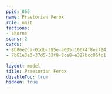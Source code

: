 ```yaml
---
ppid: 865
name: Praetorian Ferox
role: unit
factions:
- skorne
scans: 2
cards:
- 8b86e2ca-01db-395e-a005-10674f8ecf24
- 7b61e3e3-37d5-33f8-8ce8-e327bcc86fc1

layout: model
title: Praetorian Ferox
disableToc: true
hidden: true
---
```


